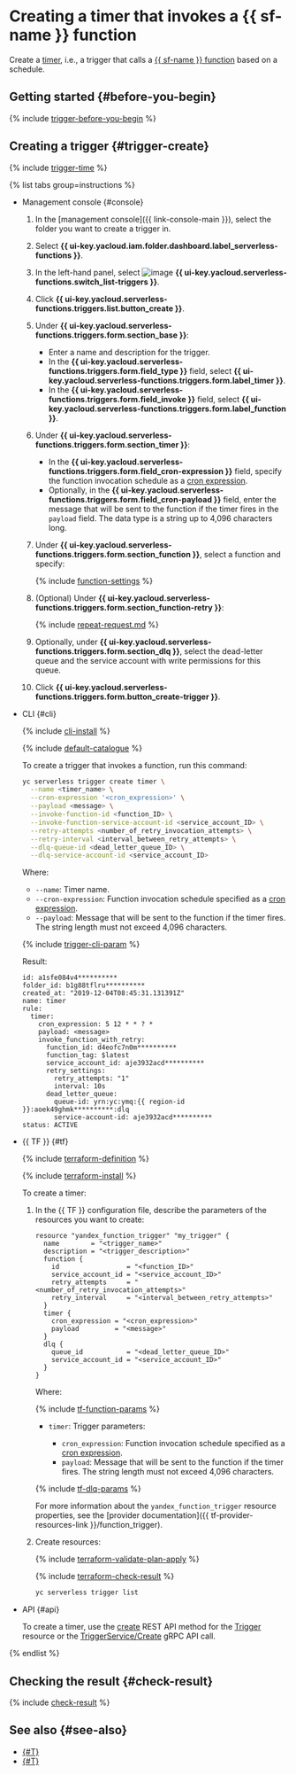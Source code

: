 # Creating a timer that invokes a {{ sf-name }} function

Create a [timer](../../concepts/trigger/timer.md), i.e., a trigger that calls a [{{ sf-name }} function](../../concepts/function.md) based on a schedule.

## Getting started {#before-you-begin}

{% include [trigger-before-you-begin](../../../_includes/functions/trigger-before-you-begin.md) %}

## Creating a trigger {#trigger-create}

{% include [trigger-time](../../../_includes/functions/trigger-time.md) %}

{% list tabs group=instructions %}

- Management console {#console}

    1. In the [management console]({{ link-console-main }}), select the folder you want to create a trigger in.

    1. Select **{{ ui-key.yacloud.iam.folder.dashboard.label_serverless-functions }}**.

    1. In the left-hand panel, select ![image](../../../_assets/console-icons/gear-play.svg) **{{ ui-key.yacloud.serverless-functions.switch_list-triggers }}**.

    1. Click **{{ ui-key.yacloud.serverless-functions.triggers.list.button_create }}**.

    1. Under **{{ ui-key.yacloud.serverless-functions.triggers.form.section_base }}**:

        * Enter a name and description for the trigger.
        * In the **{{ ui-key.yacloud.serverless-functions.triggers.form.field_type }}** field, select **{{ ui-key.yacloud.serverless-functions.triggers.form.label_timer }}**.
        * In the **{{ ui-key.yacloud.serverless-functions.triggers.form.field_invoke }}** field, select **{{ ui-key.yacloud.serverless-functions.triggers.form.label_function }}**.

    1. Under **{{ ui-key.yacloud.serverless-functions.triggers.form.section_timer }}**:

        * In the **{{ ui-key.yacloud.serverless-functions.triggers.form.field_cron-expression }}** field, specify the function invocation schedule as a [cron expression](../../concepts/trigger/timer.md#cron-expression).
        * Optionally, in the **{{ ui-key.yacloud.serverless-functions.triggers.form.field_cron-payload }}** field, enter the message that will be sent to the function if the timer fires in the `payload` field. The data type is a string up to 4,096 characters long.

    1. Under **{{ ui-key.yacloud.serverless-functions.triggers.form.section_function }}**, select a function and specify:

    	{% include [function-settings](../../../_includes/functions/function-settings.md) %}

    1. (Optional) Under **{{ ui-key.yacloud.serverless-functions.triggers.form.section_function-retry }}**:

    	{% include [repeat-request.md](../../../_includes/functions/repeat-request.md) %}

    1. Optionally, under **{{ ui-key.yacloud.serverless-functions.triggers.form.section_dlq }}**, select the dead-letter queue and the service account with write permissions for this queue.

    1. Click **{{ ui-key.yacloud.serverless-functions.triggers.form.button_create-trigger }}**.

- CLI {#cli}

    {% include [cli-install](../../../_includes/cli-install.md) %}

    {% include [default-catalogue](../../../_includes/default-catalogue.md) %}

    To create a trigger that invokes a function, run this command:

    ```bash
    yc serverless trigger create timer \
      --name <timer_name> \
      --cron-expression '<cron_expression>' \
      --payload <message> \
      --invoke-function-id <function_ID> \
      --invoke-function-service-account-id <service_account_ID> \
      --retry-attempts <number_of_retry_invocation_attempts> \
      --retry-interval <interval_between_retry_attempts> \
      --dlq-queue-id <dead_letter_queue_ID> \
      --dlq-service-account-id <service_account_ID>
    ```

    Where:

    * `--name`: Timer name.
    * `--cron-expression`: Function invocation schedule specified as a [cron expression](../../concepts/trigger/timer.md#cron-expression).
    * `--payload`: Message that will be sent to the function if the timer fires. The string length must not exceed 4,096 characters.
    
    {% include [trigger-cli-param](../../../_includes/functions/trigger-cli-param.md) %}

    Result:

    ```text
    id: a1sfe084v4**********
    folder_id: b1g88tflru**********
    created_at: "2019-12-04T08:45:31.131391Z"
    name: timer
    rule:
      timer:
        cron_expression: 5 12 * * ? *
        payload: <message>
        invoke_function_with_retry:
          function_id: d4eofc7n0m**********
          function_tag: $latest
          service_account_id: aje3932acd**********
          retry_settings:
            retry_attempts: "1"
            interval: 10s
          dead_letter_queue:
            queue-id: yrn:yc:ymq:{{ region-id }}:aoek49ghmk**********:dlq
            service-account-id: aje3932acd**********
    status: ACTIVE
    ```

- {{ TF }} {#tf}

  {% include [terraform-definition](../../../_tutorials/_tutorials_includes/terraform-definition.md) %}

  {% include [terraform-install](../../../_includes/terraform-install.md) %}

  To create a timer:

  1. In the {{ TF }} configuration file, describe the parameters of the resources you want to create:

     ```hcl
     resource "yandex_function_trigger" "my_trigger" {
       name        = "<trigger_name>"
       description = "<trigger_description>"
       function {
         id                 = "<function_ID>"
         service_account_id = "<service_account_ID>"
         retry_attempts     = "<number_of_retry_invocation_attempts>"
         retry_interval     = "<interval_between_retry_attempts>"
       }
       timer {
         cron_expression = "<cron_expression>"
         payload         = "<message>"
       }
       dlq {
         queue_id           = "<dead_letter_queue_ID>"
         service_account_id = "<service_account_ID>"
       }
     }
     ```

     Where:

     {% include [tf-function-params](../../../_includes/functions/tf-function-params.md) %}

     * `timer`: Trigger parameters:

       * `cron_expression`: Function invocation schedule specified as a [cron expression](../../concepts/trigger/timer.md#cron-expression).
       * `payload`: Message that will be sent to the function if the timer fires. The string length must not exceed 4,096 characters.

     {% include [tf-dlq-params](../../../_includes/serverless-containers/tf-dlq-params.md) %}

     For more information about the `yandex_function_trigger` resource properties, see the [provider documentation]({{ tf-provider-resources-link }}/function_trigger).

  1. Create resources:

      {% include [terraform-validate-plan-apply](../../../_tutorials/_tutorials_includes/terraform-validate-plan-apply.md) %}

      {% include [terraform-check-result](../../../_tutorials/_tutorials_includes/terraform-check-result.md) %}

      ```bash
      yc serverless trigger list
      ```

- API {#api}

  To create a timer, use the [create](../../triggers/api-ref/Trigger/create.md) REST API method for the [Trigger](../../triggers/api-ref/Trigger/index.md) resource or the [TriggerService/Create](../../triggers/api-ref/grpc/Trigger/create.md) gRPC API call.

{% endlist %}

## Checking the result {#check-result}

{% include [check-result](../../../_includes/functions/check-result.md) %}

## See also {#see-also}

* [{#T}](../../../serverless-containers/operations/timer-create.md)
* [{#T}](../../../api-gateway/operations/trigger/timer-create.md)
